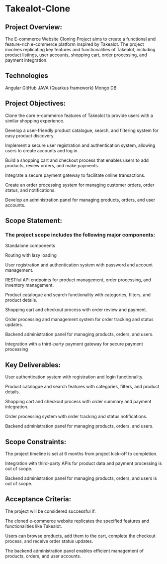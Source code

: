 # Takealot-Clone

## Project Overview:
   
The E-commerce Website Cloning Project aims to create a functional and feature-rich e-commerce platform inspired by Takealot. The project involves replicating key features and functionalities of Takealot, including product listings, user accounts, shopping cart, order processing, and payment integration.

## Technologies
   
Angular
GitHub
JAVA (Quarkus framework)
Mongo DB

## Project Objectives:
   
Clone the core e-commerce features of Takealot to provide users with a similar shopping experience.

Develop a user-friendly product catalogue, search, and filtering system for easy product discovery.

Implement a secure user registration and authentication system, allowing users to create accounts and log in.

Build a shopping cart and checkout process that enables users to add products, review orders, and make payments.

Integrate a secure payment gateway to facilitate online transactions.

Create an order processing system for managing customer orders, order status, and notifications.

Develop an administration panel for managing products, orders, and user accounts.

## Scope Statement:
   
### The project scope includes the following major components:

Standalone components

Routing with lazy loading 

User registration and authentication system with password and account management.

RESTful API endpoints for product management, order processing, and inventory management.

Product catalogue and search functionality with categories, filters, and product details.

Shopping cart and checkout process with order review and payment.

Order processing and management system for order tracking and status updates.

Backend administration panel for managing products, orders, and users.

Integration with a third-party payment gateway for secure payment processing

## Key Deliverables:

User authentication system with registration and login functionality.

Product catalogue and search features with categories, filters, and product details.

Shopping cart and checkout process with order summary and payment integration.

Order processing system with order tracking and status notifications.

Backend administration panel for managing products, orders, and users.

## Scope Constraints:
   
The project timeline is set at 6 months from project kick-off to completion.

Integration with third-party APIs for product data and payment processing is out of scope.

Backend administration panel for managing products, orders, and users is out of scope.

## Acceptance Criteria:
   
The project will be considered successful if:

The cloned e-commerce website replicates the specified features and functionalities like Takealot.

Users can browse products, add them to the cart, complete the checkout process, and receive order status updates.

The backend administration panel enables efficient management of products, orders, and user accounts.


